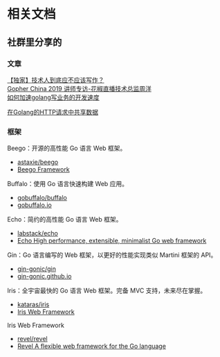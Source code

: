 # 相关文档  

## 社群里分享的  

### 文章  

[【独家】技术人到底应不应该写作？](https://mp.weixin.qq.com/s/OVRIKZ3xMgN1jTpN9EpjMg)  
[Gopher China 2019 讲师专访-花椒直播技术总监周洋](https://studygolang.com/topics/8562)  
[如何加速golang写业务的开发速度](https://mp.weixin.qq.com/s?__biz=MjM5MDM5NTY0OA==&mid=2648696701&idx=1&sn=61bde4baa75b7f2a7bc2e36ad7798f61&chksm=be6e3b128919b20436703cde82b09a36571b0e76517b5bff01e8d94e8f05e1429ce3fd8e163c&xtrack=1&scene=0&subscene=10000&clicktime=1553008146&ascene=7&devicetype=android-26&version=2700033b&nettype=WIFI&abtest_cookie=BAABAAoACwASABMABQAjlx4AVpkeAMCZHgDVmR4A3JkeAAAA&lang=zh_CN&pass_ticket=XJkAXw37DX5ga7Ssx0R5KQzW2Ugfmox5y9WCNf50OblYoonObnFVN%2BchNEGytwKD&wx_header=1)  

[在Golang的HTTP请求中共享数据](https://mp.weixin.qq.com/s?__biz=MzAxNzY0NDE3NA==&mid=2247484228&idx=1&sn=fea0830c5b64a866d60dbdb033a9361f&source=41#wechat_redirect)  

### 框架  

Beego：开源的高性能 Go 语言 Web 框架。  
- [astaxie/beego](https://github.com/astaxie/beego)  
- [Beego Framework](https://beego.me/)  

Buffalo：使用 Go 语言快速构建 Web 应用。  
- [gobuffalo/buffalo](https://github.com/gobuffalo/buffalo)  
- [gobuffalo.io](https://gobuffalo.io/en/)  

Echo：简约的高性能 Go 语言 Web 框架。  
- [labstack/echo](https://github.com/labstack/echo)  
- [Echo High performance, extensible, minimalist Go web framework](https://echo.labstack.com/)  

Gin：Go 语言编写的 Web 框架，以更好的性能实现类似 Martini 框架的 API。  
- [gin-gonic/gin](https://github.com/gin-gonic/gin)  
- [gin-gonic.github.io](https://wx.zsxq.com/dweb2/index/group/225442241881)  

Iris：全宇宙最快的 Go 语言 Web 框架。完备 MVC 支持，未来尽在掌握。  
- [kataras/iris](https://github.com/kataras/iris)  
- [Iris Web Framework](https://www.iris-go.com/)  

Iris Web Framework  
- [revel/revel](https://github.com/revel/revel)  
- [Revel A flexible web framework for the Go language](https://revel.github.io/)  

